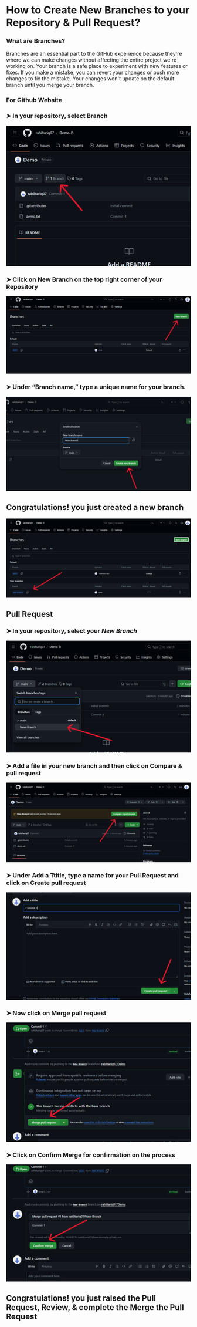 # How to Create New Branches to your Repository & Pull Request?


### What are Branches?
Branches are an essential part to the GitHub experience because they're where we can make changes without affecting the entire project we're working on.
Your branch is a safe place to experiment with new features or fixes. If you make a mistake, you can revert your changes or push more changes to fix the mistake. Your changes won't update on the default branch until you merge your branch.

### For Github Website

### ➤ In your repository, select **Branch**

![Step1](https://github.com/rahiltariq07/Demo/blob/main/Documentation/Images/3/Step1.png)

### ➤ Click on **New Branch** on the top right corner of your Repository

![Step2](https://github.com/rahiltariq07/Demo/blob/main/Documentation/Images/3/step2.png)

### ➤ Under “Branch name,” type a unique name for your branch.

![Step3](https://github.com/rahiltariq07/Demo/blob/main/Documentation/Images/3/step3.png)

## **Congratulations!** you just created a new branch

![Step4](https://github.com/rahiltariq07/Demo/blob/main/Documentation/Images/3/step4.png)

## Pull Request

### ➤ In your repository, select your *New Branch*

![Step5](https://github.com/rahiltariq07/Demo/blob/main/Documentation/Images/3/step5.png)

### ➤ Add a file in your new branch and then click on **Compare & pull request**

![Step6](https://github.com/rahiltariq07/Demo/blob/main/Documentation/Images/3/step6.png)

### ➤ Under **Add a Ttitle**, type a name for your Pull Request and click on **Create pull request**

![Step7](https://github.com/rahiltariq07/Demo/blob/main/Documentation/Images/3/step7.png)

### ➤ Now click on **Merge pull request**

![Step8](https://github.com/rahiltariq07/Demo/blob/main/Documentation/Images/3/step8.png)

### ➤ Click on **Confirm Merge** for confirmation on the process

![Step9](https://github.com/rahiltariq07/Demo/blob/main/Documentation/Images/3/step9.png)

## **Congratulations!** you just raised the **Pull Request**, **Review**, & complete the **Merge the Pull Request**